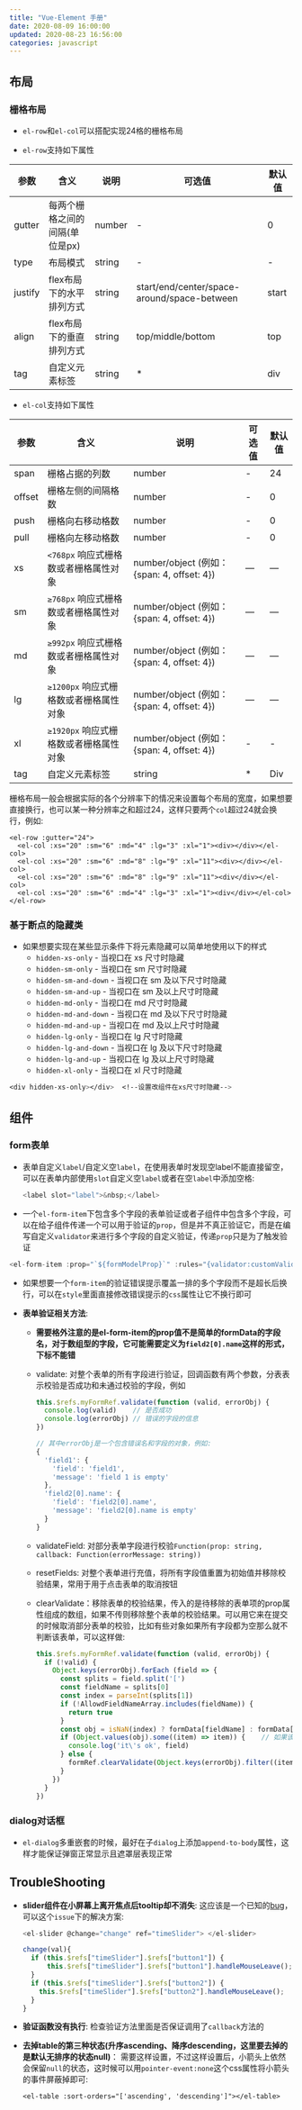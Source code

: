 ```yaml
---
title: "Vue-Element 手册"
date: 2020-08-09 16:00:00
updated: 2020-08-23 16:56:00
categories: javascript
---
```


## 布局

### 栅格布局

- `el-row`和`el-col`可以搭配实现24格的栅格布局

- `el-row`支持如下属性

| 参数    | 含义                           | 说明   | 可选值                                      | 默认值 |
| ------- | ------------------------------ | ------ | ------------------------------------------- | ------ |
| gutter  | 每两个栅格之间的间隔(单位是px) | number | -                                           | 0      |
| type    | 布局模式                       | string | -                                           | -      |
| justify | flex布局下的水平排列方式       | string | start/end/center/space-around/space-between | start  |
| align   | flex布局下的垂直排列方式       | string | top/middle/bottom                           | top    |
| tag     | 自定义元素标签                 | string | *                                           | div    |

  - `el-col`支持如下属性

| 参数 | 含义 | 说明 | 可选值 | 默认值 |
| ---- | -------------------------------------- | ------------------------------------------- | ---- | ---- |
| span | 栅格占据的列数 | number | - | 24 |
| offset | 栅格左侧的间隔格数 | number | - | 0 |
| push | 栅格向右移动格数 | number | - | 0 |
| pull | 栅格向左移动格数 | number | - | 0 |
| xs   | `<768px` 响应式栅格数或者栅格属性对象  | number/object (例如： {span: 4, offset: 4}) | —    | —    |
| sm   | `≥768px` 响应式栅格数或者栅格属性对象  | number/object (例如： {span: 4, offset: 4}) | —    | —    |
| md   | `≥992px` 响应式栅格数或者栅格属性对象  | number/object (例如： {span: 4, offset: 4}) | —    | —    |
| lg   | `≥1200px` 响应式栅格数或者栅格属性对象 | number/object (例如： {span: 4, offset: 4}) | —    | —    |
| xl   | `≥1920px` 响应式栅格数或者栅格属性对象 | number/object (例如： {span: 4, offset: 4}) | - | - |
| tag | 自定义元素标签 | string | * | Div |

栅格布局一般会根据实际的各个分辨率下的情况来设置每个布局的宽度，如果想要直接换行，也可以某一种分辨率之和超过24，这样只要两个`col`超过24就会换行，例如:

```vuejs
<el-row :gutter="24">
  <el-col :xs="20" :sm="6" :md="4" :lg="3" :xl="1"><div></div></el-col>
  <el-col :xs="20" :sm="6" :md="8" :lg="9" :xl="11"><div></div></el-col>
  <el-col :xs="20" :sm="6" :md="8" :lg="9" :xl="11"><div</div></el-col>
  <el-col :xs="20" :sm="6" :md="4" :lg="3" :xl="1"><div</div></el-col>
</el-row>
```

<!--more-->

### 基于断点的隐藏类

- 如果想要实现在某些显示条件下将元素隐藏可以简单地使用以下的样式
  - `hidden-xs-only` - 当视口在 xs 尺寸时隐藏
  - `hidden-sm-only` - 当视口在 sm 尺寸时隐藏
  - `hidden-sm-and-down` - 当视口在 sm 及以下尺寸时隐藏
  - `hidden-sm-and-up` - 当视口在 sm 及以上尺寸时隐藏
  - `hidden-md-only` - 当视口在 md 尺寸时隐藏
  - `hidden-md-and-down` - 当视口在 md 及以下尺寸时隐藏
  - `hidden-md-and-up` - 当视口在 md 及以上尺寸时隐藏
  - `hidden-lg-only` - 当视口在 lg 尺寸时隐藏
  - `hidden-lg-and-down` - 当视口在 lg 及以下尺寸时隐藏
  - `hidden-lg-and-up` - 当视口在 lg 及以上尺寸时隐藏
  - `hidden-xl-only` - 当视口在 xl 尺寸时隐藏

```css
<div hidden-xs-only></div>	<!--设置改组件在xs尺寸时隐藏-->
```

## 组件

### form表单

- 表单自定义`label`/自定义空`label`，在使用表单时发现空label不能直接留空，可以在表单内部使用`slot`自定义空`label`或者在空`label`中添加空格:

  ```javascript
  <label slot="label">&nbsp;</label>
  ```

-  一个`el-form-item`下包含多个字段的表单验证或者子组件中包含多个字段，可以在给子组件传递一个可以用于验证的`prop`，但是并不真正验证它，而是在编写自定义`validator`来进行多个字段的自定义验证，传递`prop`只是为了触发验证

  ```javascript
  <el-form-item :prop="`${formModelProp}`" :rules="{validator:customValidator}"></el-form-item>
  ```
  
- 如果想要一个`form-item`的验证错误提示覆盖一排的多个字段而不是超长后换行，可以在`style`里面直接修改错误提示的`css`属性让它不换行即可

- **表单验证相关方法**: 

  - **需要格外注意的是el-form-item的prop值不是简单的formData的字段名，对于数组型的字段，它可能需要定义为`field2[0].name`这样的形式，下标不能错**

  - validate: 对整个表单的所有字段进行验证，回调函数有两个参数，分表表示校验是否成功和未通过校验的字段，例如

    ```javascript
    this.$refs.myFormRef.validate(function (valid, errorObj) {
      console.log(valid)	// 是否成功
      console.log(errorObj) // 错误的字段的信息
    })
    
    // 其中errorObj是一个包含错误名和字段的对象，例如:
    {
      'field1': {
        'field': 'field1',
        'message': 'field 1 is empty'
      },
      'field2[0].name': {
        'field': 'field2[0].name',
        'message': 'field2[0].name is empty'
      }
    }
    ```

  - validateField: 对部分表单字段进行校验`Function(prop: string, callback: Function(errorMessage: string))`

  - resetFields: 对整个表单进行充值，将所有字段值重置为初始值并移除校验结果，常用于用于点击表单的取消按钮

  - clearValidate：移除表单的校验结果，传入的是待移除的表单项的prop属性组成的数组，如果不传则移除整个表单的校验结果。可以用它来在提交的时候取消部分表单的校验，比如有些对象如果所有字段都为空那么就不判断该表单，可以这样做:

    ```javascript
    this.$refs.myFormRef.validate(function (valid, errorObj) {
      if (!valid) {
        Object.keys(errorObj).forEach (field => {
          const splits = field.split('[')
          const fieldName = splits[0]
          const index = parseInt(splits[1])
          if (!AllowdFieldNameArray.includes(fieldName)) {
            return true
          }
          const obj = isNaN(index) ? formData[fieldName] : formData[fieldName][index]
          if (Object.values(obj).some((item) => item)) {	// 如果该对象每个字段都不为空则表示没问题
            console.log('it\'s ok', field)
          } else {
            formRef.clearValidate(Object.keys(errorObj).filter((item) => item.split('.')[0] === field))
          }
        })
      }  
    })
    ```

### dialog对话框

- `el-dialog`多重嵌套的时候，最好在子`dialog`上添加`append-to-body`属性，这样才能保证弹窗正常显示且遮罩层表现正常

## TroubleShooting

- **slider组件在小屏幕上离开焦点后tooltip却不消失**:  这应该是一个已知的[bug](https://github.com/ElemeFE/element/issues/19008)，可以这个`issue`下的解决方案:

  ```javascript
  <el-slider @change="change" ref="timeSlider"> </el-slider>
  
  change(val){
    if (this.$refs["timeSlider"].$refs["button1"]) {
        this.$refs["timeSlider"].$refs["button1"].handleMouseLeave(); 	 
    }
    if (this.$refs["timeSlider"].$refs["button2"]) {
      this.$refs["timeSlider"].$refs["button2"].handleMouseLeave(); 
    }
  }
  ```
  
- **验证函数没有执行**: 检查验证方法里面是否保证调用了`callback`方法的

- **去掉table的第三种状态(升序ascending、降序descending，这里要去掉的是默认无排序的状态null)**： 需要这样设置，不过这样设置后，小箭头上依然会保留`null`的状态，这时候可以用`pointer-event:none`这个css属性将小箭头的事件屏蔽掉即可:

  ```vue
  <el-table :sort-orders="['ascending', 'descending']"></el-table>
  ```

  